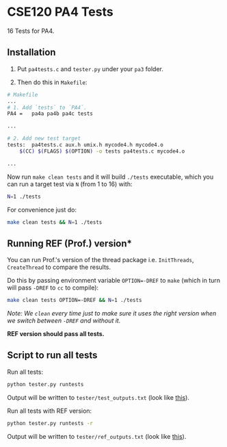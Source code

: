 # CSE120 PA4 Tests

16 Tests for PA4. 

## Installation

1. Put `pa4tests.c` and `tester.py` under your `pa3` folder.

2. Then do this in `Makefile`:
```bash
# Makefile
...
# 1. Add `tests` to `PA4`.
PA4 =	pa4a pa4b pa4c tests

...

# 2. Add new test target
tests:	pa4tests.c aux.h umix.h mycode4.h mycode4.o
	$(CC) $(FLAGS) $(OPTION) -o tests pa4tests.c mycode4.o

...
```

Now run `make clean tests` and it will build `./tests` executable, which you can run a target test via `N` (from 1 to 16) with:
```bash
N=1 ./tests
```

For convenience just do:
```bash
make clean tests && N=1 ./tests
```

## Running REF (Prof.) version*
You can run Prof.'s version of the thread package i.e. `InitThreads`, `CreateThread` to compare the results. 

Do this by passing environment variable `OPTION=-DREF` to `make` (which in turn will pass `-DREF` to `cc` to compile):
```bash
make clean tests OPTION=-DREF && N=1 ./tests
```
*Note: We `clean` every time just to make sure it uses the right version when we switch between `-DREF` and without it.*

**REF version should pass all tests.**

## Script to run all tests

Run all tests:
```bash
python tester.py runtests
```
Output will be written to `tester/test_outputs.txt` (look like [this](../master/tester/ref_outputs.txt)).

Run all tests with REF version:
```bash
python tester.py runtests -r
```
Output will be written to `tester/ref_outputs.txt` (look like [this](../master/tester/ref_outputs.txt)).